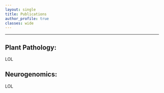 ```yaml
---
layout: single
title: Publications
author_profile: true 
classes: wide
---
```

---

## Plant Pathology:

LOL

## Neurogenomics:

LOL
